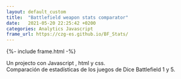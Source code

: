 ```yaml
---
layout: default_custom
title:  "Battlefield weapon stats comparator"
date:   2021-05-20 22:25:42 +0200
categories: Analytics Javascript
frame_url: https://czg-es.github.io/BF_Stats/
---
```

{%- include frame.html -%}

Un projecto con Javascript , html y css.<br>
Comparaci&oacute;n de estad&iacute;sticas de los juegos de Dice Battlefield 1 y 5.
